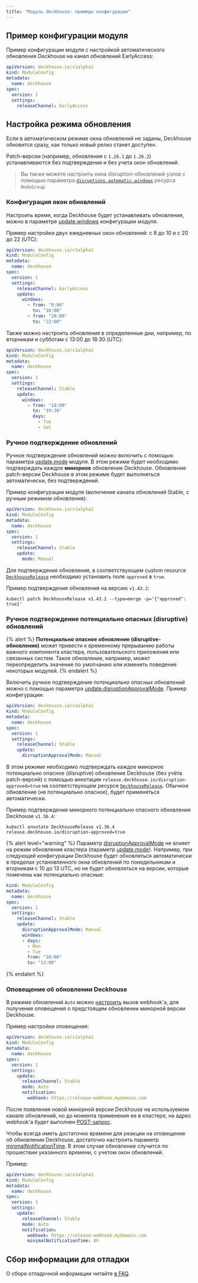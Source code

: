 ```yaml
---
title: "Модуль deckhouse: примеры конфигурации"
---
```


## Пример конфигурации модуля

Пример конфигурации модуля с настройкой автоматического обновления Deckhouse на канал обновлений EarlyAccess:

```yaml
apiVersion: deckhouse.io/v1alpha1
kind: ModuleConfig
metadata:
  name: deckhouse
spec:
  version: 1
  settings:
    releaseChannel: EarlyAccess
```

## Настройка режима обновления

Если в автоматическом режиме окна обновлений не заданы, Deckhouse обновится сразу, как только новый релиз станет доступен.

Patch-версии (например, обновления с `1.26.1` до `1.26.2`) устанавливаются без подтверждения и без учета окон обновлений.

> Вы также можете настроить окна disruption-обновлений узлов с помощью параметра [`disruptions.automatic.windows`](../040-node-manager/cr.html#nodegroup-v1-spec-disruptions-automatic-windows) ресурса `NodeGroup`.

### Конфигурация окон обновлений

Настроить время, когда Deckhouse будет устанавливать обновления, можно в параметре [update.windows](configuration.html#parameters-update-windows) конфигурации модуля.

Пример настройки двух ежедневных окон обновлений: с 8 до 10 и c 20 до 22 (UTC):

```yaml
apiVersion: deckhouse.io/v1alpha1
kind: ModuleConfig
metadata:
  name: deckhouse
spec:
  version: 1
  settings:
    releaseChannel: EarlyAccess
    update:
      windows: 
        - from: "8:00"
          to: "10:00"
        - from: "20:00"
          to: "22:00"
```

Также можно настроить обновления в определенные дни, например, по вторникам и субботам с 13:00 до 18:30 (UTC):

```yaml
apiVersion: deckhouse.io/v1alpha1
kind: ModuleConfig
metadata:
  name: deckhouse
spec:
  version: 1
  settings:
    releaseChannel: Stable
    update:
      windows: 
        - from: "18:00"
          to: "19:30"
          days:
            - Tue
            - Sat
```

### Ручное подтверждение обновлений

Ручное подтверждение обновлений можно включить с помощью параметра [update.mode](configuration.html#parameters-update-mode) модуля. В этом режиме будет необходимо подтверждать каждое **минорное** обновление Deckhouse. Обновление patch-версии Deckhouse в этом режиме будет выполняться автоматически, без подтверждений.

Пример конфигурации модуля (включение канала обновлений Stable, с ручным режимом обновления):

```yaml
apiVersion: deckhouse.io/v1alpha1
kind: ModuleConfig
metadata:
  name: deckhouse
spec:
  version: 1
  settings:
    releaseChannel: Stable
    update:
      mode: Manual
```

Для подтверждения обновления, в соответствующем custom resource [`DeckhouseRelease`](cr.html#deckhouserelease) необходимо установить поле `approved` в `true`.

Пример подтверждения обновления на версию `v1.43.2`:

```shell
kubectl patch DeckhouseRelease v1.43.2 --type=merge -p='{"approved": true}'
```

### Ручное подтверждение потенциально опасных (disruptive) обновлений

{% alert %}
**Потенциально опасное обновление (disruptive-обновление)** может привести к временному прерыванию работы важного компонента кластера, пользовательского приложения или связанных систем. Такое обновление, например, может переопределить значение по умолчанию или изменить поведение некоторых модулей.
{% endalert %}

Включить ручное подтверждение _потенциально опасных обновлений_ можно с помощью параметра [update.disruptionApprovalMode](configuration.html#parameters-update-disruptionapprovalmode). Пример конфигурации:

```yaml
apiVersion: deckhouse.io/v1alpha1
kind: ModuleConfig
metadata:
  name: deckhouse
spec:
  version: 1
  settings:
    releaseChannel: Stable
    update:
      disruptionApprovalMode: Manual
```

В этом режиме необходимо подтверждать каждое минорное потенциально опасное (disruptive) обновление Deckhouse (без учёта patch-версий) с помощью аннотации `release.deckhouse.io/disruption-approved=true` на соответствующем ресурсе [`DeckhouseRelease`](cr.html#deckhouserelease). Обычное обновление (не потенциально опасное), будет применяться автоматически.

Пример подтверждения минорного потенциально опасного обновления Deckhouse `v1.36.4`:

```shell
kubectl annotate DeckhouseRelease v1.36.4 release.deckhouse.io/disruption-approved=true
```

{% alert level="warning" %}
Параметр [disruptionApprovalMode](configuration.html#parameters-update-disruptionapprovalmode) не влияет на режим обновления кластера (параметр [update.mode](configuration.html#parameters-update-mode)). Например, при следующей конфигурации Deckhouse будет обновляться автоматически в пределах установленного окна обновлений по понедельникам и вторникам с 10 до 13 UTC, но не будет обновляться на версии, которые помечены как потенциально опасные:

```yaml
kind: ModuleConfig
metadata:
  name: deckhouse
spec:
  version: 1
  settings:
    releaseChannel: Stable
    update:
      disruptionApprovalMode: Manual
      windows:
      - days:
        - Mon
        - Tue
        from: "10:00"
        to: "13:00"
```

{% endalert %}

### Оповещение об обновлении Deckhouse

В режиме обновлений `Auto` можно [настроить](configuration.html#parameters-update-notification) вызов webhook'а, для получения оповещения о предстоящем обновлении минорной версии Deckhouse.

Пример настройки оповещения:

```yaml
apiVersion: deckhouse.io/v1alpha1
kind: ModuleConfig
metadata:
  name: deckhouse
spec:
  version: 1
  settings:
    update:
      releaseChannel: Stable
      mode: Auto
      notification:
        webhook: https://release-webhook.mydomain.com
```

После появления новой минорной версии Deckhouse на используемом канале обновлений, но до момента применения ее в кластере, на адрес webhook'а будет выполнен [POST-запрос](configuration.html#parameters-update-notification-webhook).

Чтобы всегда иметь достаточно времени для реакции на оповещение об обновлении Deckhouse, достаточно настроить параметр [minimalNotificationTime](configuration.html#parameters-update-notification-minimalnotificationtime). В этом случае обновление случится по прошествии указанного времени, с учетом окон обновлений.

Пример:

```yaml
apiVersion: deckhouse.io/v1alpha1
kind: ModuleConfig
metadata:
  name: deckhouse
spec:
  version: 1
  settings:
    update:
      releaseChannel: Stable
      mode: Auto
      notification:
        webhook: https://release-webhook.mydomain.com
        minimalNotificationTime: 8h
```

## Сбор информации для отладки

О сборе отладочной информации читайте [в FAQ](faq.html#как-собрать-информацию-для-отладки).
